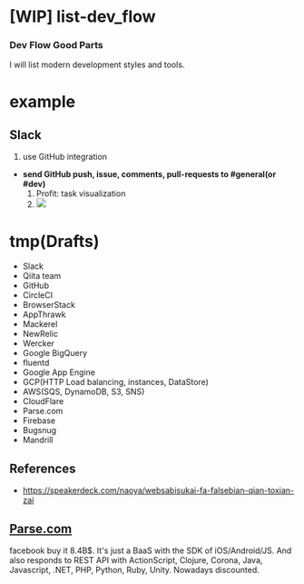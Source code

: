 [WIP] list-dev_flow
============

### Dev Flow Good Parts

I will list modern development styles and tools.

example
===

Slack
---

1. use GitHub integration

- **send GitHub push, issue, comments, pull-requests to #general(or #dev)**
  1. Profit: task visualization
  2. ![](https://dl.dropboxusercontent.com/u/7817937/_github/list-dev_flow/slack-github.png)

tmp(Drafts)
===

- Slack
- Qiita team
- GitHub
- CircleCI
- BrowserStack
- AppThrawk
- Mackerel
- NewRelic
- Wercker
- Google BigQuery
- fluentd
- Google App Engine
- GCP(HTTP Load balancing, instances, DataStore)
- AWS(SQS, DynamoDB, S3, SNS)
- CloudFlare
- Parse.com
- Firebase
- Bugsnug
- Mandrill

References
---

- https://speakerdeck.com/naoya/websabisukai-fa-falsebian-qian-toxian-zai



## [Parse.com](https://parse.com/)

facebook buy it 8.4B$.  It's just a BaaS with the SDK of iOS/Android/JS. And also responds to REST API with ActionScript, Clojure, Corona, Java, Javascript, .NET, PHP, Python, Ruby, Unity.  Nowadays discounted.


